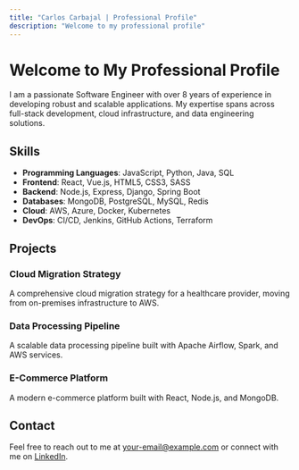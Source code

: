 ```yaml
---
title: "Carlos Carbajal | Professional Profile"
description: "Welcome to my professional profile"
---
```


# Welcome to My Professional Profile

I am a passionate Software Engineer with over 8 years of experience in developing robust and scalable applications. My expertise spans across full-stack development, cloud infrastructure, and data engineering solutions.

## Skills

- **Programming Languages**: JavaScript, Python, Java, SQL
- **Frontend**: React, Vue.js, HTML5, CSS3, SASS
- **Backend**: Node.js, Express, Django, Spring Boot
- **Databases**: MongoDB, PostgreSQL, MySQL, Redis
- **Cloud**: AWS, Azure, Docker, Kubernetes
- **DevOps**: CI/CD, Jenkins, GitHub Actions, Terraform

## Projects

### Cloud Migration Strategy

A comprehensive cloud migration strategy for a healthcare provider, moving from on-premises infrastructure to AWS.

### Data Processing Pipeline

A scalable data processing pipeline built with Apache Airflow, Spark, and AWS services.

### E-Commerce Platform

A modern e-commerce platform built with React, Node.js, and MongoDB.

## Contact

Feel free to reach out to me at your-email@example.com or connect with me on [LinkedIn](https://www.linkedin.com/in/your-profile/).
